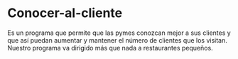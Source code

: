 # Conocer-al-cliente
Es un programa que permite que las pymes conozcan mejor a sus clientes y que así puedan aumentar y mantener el número de clientes que los visitan. Nuestro programa va dirigido más que nada a restaurantes pequeños.
